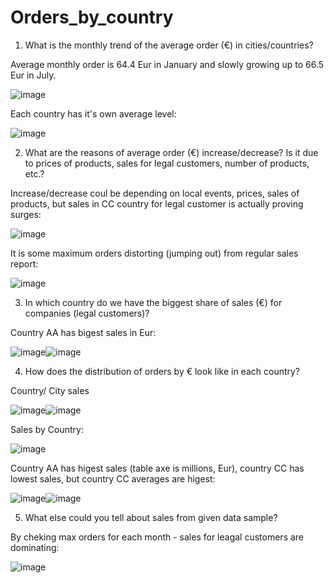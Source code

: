 # Orders_by_country

1. What is the monthly trend of the average order (€) in cities/countries?

Average monthly order is 64.4 Eur in January and slowly growing up to 66.5 Eur in July.

![image](https://user-images.githubusercontent.com/34160094/154797664-364846f4-04cb-4ea8-a37f-0de39122e2cc.png)

Each country has it's own average level:

![image](https://user-images.githubusercontent.com/34160094/154965890-bd64d444-bcba-4a35-a093-ea44e2125ffe.png)


2. What are the reasons of average order (€) increase/decrease? Is it due to prices of products, sales for legal customers, number of products, etc.?

Increase/decrease coul be depending on local events, prices, sales of products, but sales in CC country for legal customer is actually proving surges:

![image](https://user-images.githubusercontent.com/34160094/154797698-62c6e85a-5af8-4f85-a356-70d52eeffc82.png)

It is some maximum orders distorting (jumping out) from regular sales report:

![image](https://user-images.githubusercontent.com/34160094/154797714-f1439830-14cf-42c4-a36f-0edff4cb61d2.png)

3. In which country do we have the biggest share of sales (€) for companies (legal customers)?

Country AA has bigest sales in Eur:

![image](https://user-images.githubusercontent.com/34160094/154745742-fe13afe9-4aa1-4e98-a341-3f13a0b3e3ac.png)![image](https://user-images.githubusercontent.com/34160094/154798035-89ad57ea-d444-4e63-a418-30072ccf9b6e.png)

4. How does the distribution of orders by € look like in each country?

Country/ City sales

![image](https://user-images.githubusercontent.com/34160094/154744754-60671cae-ceef-4b85-8056-840d6970181d.png)![image](https://user-images.githubusercontent.com/34160094/154797921-4f3c827e-4f54-4cbc-b7fe-4098457faf52.png)

Sales by Country:

![image](https://user-images.githubusercontent.com/34160094/154798021-b37e0c3d-5d52-4513-92ab-0fa73afe3333.png)


Country AA has higest sales (table axe is millions, Eur), country CC has lowest sales, but country CC averages are higest:

![image](https://user-images.githubusercontent.com/34160094/154798086-02b97086-0459-4393-8b8d-7f5435f1d236.png)![image](https://user-images.githubusercontent.com/34160094/154745557-7c2705e9-c89f-45a9-a164-0ccfce0b1dc7.png)

5. What else could you tell about sales from given data sample?

By cheking max orders for each month - sales for leagal customers are dominating:

![image](https://user-images.githubusercontent.com/34160094/154795868-964fed8f-eea0-42e6-86a8-33cec1ae6bd0.png)









